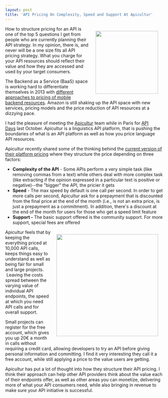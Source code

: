 ```yaml
---
layout: post
title: 'API Pricing On Complexity, Speed and Support At Apicultur'
---
```

<p><img style="padding: 15px;" src="https://s3.amazonaws.com/kinlane-productions/api-evangelist/apicultur/apicultur-logo.png" alt="" width="200" align="right" /></p>
<p>How to structure pricing for an API is one of the top 5 questions I get from people who are currently planning their API strategy.  In my opinion, there is, and never will be a one size fits all API pricing strategy.  What you charge for your API resources should reflect their value and how they are accessed and used by your target consumers.</p>
<p>The Backend as a Service (BaaS) space is working hard to differentiate themselves in 2013 with <a title="baas pricing" href="/2013/02/07/which-baas-pricing-model-is-better/">different approaches to pricing of mobile backend resources</a>.  Amazon is still shaking up the API space with new services, pricing models and the price reduction of API resources at a dizzying pace.</p>
<p>I had the pleasure of meeting the <a title="apicultur" href="https://store.apicultur.com/">Apicultur</a> team while in Paris for <a href="http://apidays.io">API Days</a>&nbsp;last October.  Apicultur is a linguistics API platform, that is pushing the boundaries of what is an API platform as well as how you price language API resources.</p>
<p>Apicultur recently shared some of the thinking behind the <a href="https://store.apicultur.com/site/pages/prices.jag" target="_blank">current version of their platform pricing</a>&nbsp;where they&nbsp;structure the price depending on three factors:</p>
<ul class="mainlist">
<li><strong>Complexity of the API</strong> - Some APIs perform a very simple task (like removing commas from a text) while others deal with more complex task (like extracting if the opinion expressed in a particular text is positive or negative)--the "bigger" the API, the pricier it gets</li>
<li><strong>Speed</strong> - The max speed by default is one call per second. In order to get more calls per second, Apicultur ask for a prepayment that is discounted from the final price at the end of the month (i.e., is not an extra price, is just a prepayment as a commitment). In addition, there's a discount at the end of the month for users for those who get a speed  limit feature</li>
<li><strong>Support -&nbsp;</strong>The basic support offered is the community support. For more support, special fees are offered</li>
</ul>
<p><img style="padding: 15px;" src="https://s3.amazonaws.com/kinlane-productions/api-evangelist/apicultur/apicultur-pricing.png" alt="" width="325" align="right" /></p>
<p>Apicultur feels that by keeping the everything priced at 10,000 API calls, keeps things easy to understand as well as being fair for small and large projects. &nbsp;Leaving the costs spread between the varying value of individual API endpoints, the speed at which you need API calls and for overall support.</p>
<p>Small projects can register for the free account, which gives you up 20&euro; a month in calls without requiring a credit card, allowing developers to try an API before giving personal information and committing. I find it very interesting they call it a free account, while still applying a price to the value users are getting.</p>
<p>Apicultur has put a lot of thought into how they structure their API pricing.  I think their approach can help other API providers think about the value each of their endpoints offer, as well as other areas you can monetize, delivering more of what your API consumers need, while also bringing in revenue to make sure your API initiative is successful.</p>